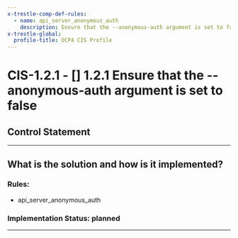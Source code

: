 ```yaml
---
x-trestle-comp-def-rules:
  - name: api_server_anonymous_auth
    description: Ensure that the --anonymous-auth argument is set to false
x-trestle-global:
  profile-title: OCP4 CIS Profile
---
```


# CIS-1.2.1 - \[\] 1.2.1 Ensure that the --anonymous-auth argument is set to false

## Control Statement

______________________________________________________________________

## What is the solution and how is it implemented?

<!-- For implementation status enter one of: implemented, partial, planned, alternative, not-applicable -->

<!-- Note that the list of rules under ### Rules: is read-only and changes will not be captured after assembly to JSON -->

### Rules:

  - api_server_anonymous_auth

### Implementation Status: planned

______________________________________________________________________
